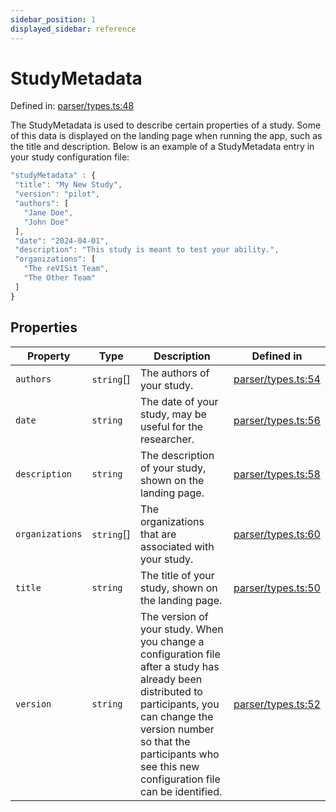 ```yaml
---
sidebar_position: 1
displayed_sidebar: reference
---
```


# StudyMetadata

Defined in: [parser/types.ts:48](https://github.com/revisit-studies/study/blob/91e343153031618f8f5789851e5b25c288bf8f4a/src/parser/types.ts#L48)

The StudyMetadata is used to describe certain properties of a study.
Some of this data is displayed on the landing page when running the app, such as the title and description.
Below is an example of a StudyMetadata entry in your study configuration file:

```js
"studyMetadata" : {
 "title": "My New Study",
 "version": "pilot",
 "authors": [
   "Jane Doe",
   "John Doe"
 ],
 "date": "2024-04-01",
 "description": "This study is meant to test your ability.",
 "organizations": [
   "The reVISit Team",
   "The Other Team"
 ]
}
```

## Properties

| Property | Type | Description | Defined in |
| ------ | ------ | ------ | ------ |
| <a id="authors"></a> `authors` | `string`[] | The authors of your study. | [parser/types.ts:54](https://github.com/revisit-studies/study/blob/91e343153031618f8f5789851e5b25c288bf8f4a/src/parser/types.ts#L54) |
| <a id="date"></a> `date` | `string` | The date of your study, may be useful for the researcher. | [parser/types.ts:56](https://github.com/revisit-studies/study/blob/91e343153031618f8f5789851e5b25c288bf8f4a/src/parser/types.ts#L56) |
| <a id="description"></a> `description` | `string` | The description of your study, shown on the landing page. | [parser/types.ts:58](https://github.com/revisit-studies/study/blob/91e343153031618f8f5789851e5b25c288bf8f4a/src/parser/types.ts#L58) |
| <a id="organizations"></a> `organizations` | `string`[] | The organizations that are associated with your study. | [parser/types.ts:60](https://github.com/revisit-studies/study/blob/91e343153031618f8f5789851e5b25c288bf8f4a/src/parser/types.ts#L60) |
| <a id="title"></a> `title` | `string` | The title of your study, shown on the landing page. | [parser/types.ts:50](https://github.com/revisit-studies/study/blob/91e343153031618f8f5789851e5b25c288bf8f4a/src/parser/types.ts#L50) |
| <a id="version"></a> `version` | `string` | The version of your study. When you change a configuration file after a study has already been distributed to participants, you can change the version number so that the participants who see this new configuration file can be identified. | [parser/types.ts:52](https://github.com/revisit-studies/study/blob/91e343153031618f8f5789851e5b25c288bf8f4a/src/parser/types.ts#L52) |
